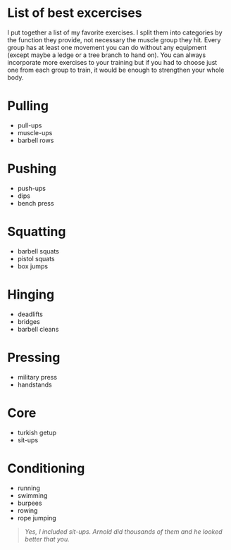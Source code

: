 # List of best excercises

I put together a list of my favorite exercises. I split them into categories by the function they provide, not necessary the muscle group they hit. Every group has at least one movement you can do without any equipment (except maybe a ledge or a tree branch to hand on). You can always incorporate more exercises to your training but if you had to choose just one from each group to train, it would be enough to strengthen your whole body.

# Pulling
- pull-ups
- muscle-ups
- barbell rows

# Pushing
- push-ups
- dips
- bench press

# Squatting
- barbell squats
- pistol squats
- box jumps

# Hinging
- deadlifts
- bridges
- barbell cleans

# Pressing
- military press
- handstands

# Core
- turkish getup
- sit-ups

# Conditioning
- running
- swimming
- burpees
- rowing
- rope jumping

> *Yes, I included sit-ups. Arnold did thousands of them and he looked better that you.*
